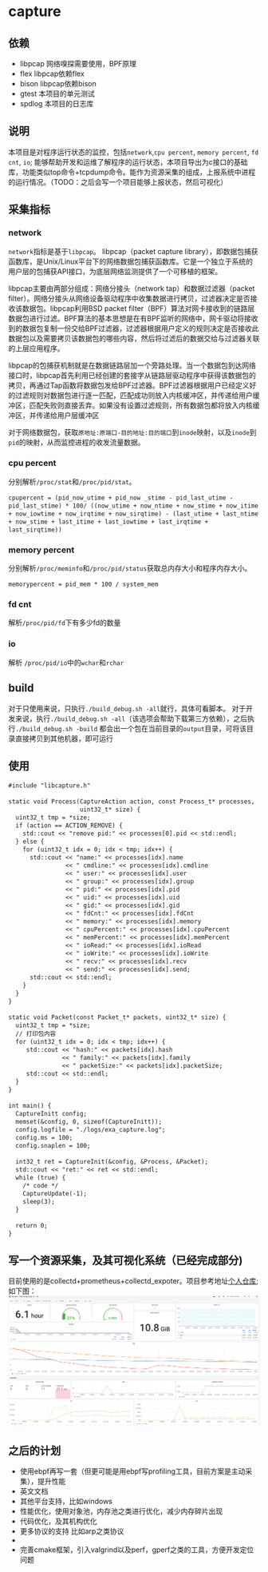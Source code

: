 # capture
## 依赖
* libpcap 网络嗅探需要使用，BPF原理
* flex libpcap依赖flex
* bison libpcap依赖bison
* gtest 本项目的单元测试
* spdlog 本项目的日志库

## 说明
本项目是对程序运行状态的监控，包括`network`,`cpu percent`, `memory percent`, `fd cnt`, `io`; 能够帮助开发和运维了解程序的运行状态，本项目导出为c接口的基础库，功能类似top命令+tcpdump命令。能作为资源采集的组成，上报系统中进程的运行情况。（TODO：之后会写一个项目能够上报状态，然后可视化）

## 采集指标
### network
`network`指标是基于`libpcap`。
libpcap（packet capture library），即数据包捕获函数库，是Unix/Linux平台下的网络数据包捕获函数库。它是一个独立于系统的用户层的包捕获API接口，为底层网络监测提供了一个可移植的框架。

libpcap主要由两部分组成：网络分接头（network tap）和数据过滤器（packet filter）。网络分接头从网络设备驱动程序中收集数据进行拷贝，过滤器决定是否接收该数据包。libpcap利用BSD packet filter（BPF）算法对网卡接收到的链路层数据包进行过滤。BPF算法的基本思想是在有BPF监听的网络中，网卡驱动将接收到的数据包复制一份交给BPF过滤器，过滤器根据用户定义的规则决定是否接收此数据包以及需要拷贝该数据包的哪些内容，然后将过滤后的数据交给与过滤器关联的上层应用程序。

libpcap的包捕获机制就是在数据链路层加一个旁路处理。当一个数据包到达网络接口时，libpcap首先利用已经创建的套接字从链路层驱动程序中获得该数据包的拷贝，再通过Tap函数将数据包发给BPF过滤器。BPF过滤器根据用户已经定义好的过滤规则对数据包进行逐一匹配，匹配成功则放入内核缓冲区，并传递给用户缓冲区，匹配失败则直接丢弃。如果没有设置过滤规则，所有数据包都将放入内核缓冲区，并传递给用户层缓冲区

对于网络数据包，获取`原地址:原端口-目的地址:目的端口`到`inode`映射，以及`inode`到`pid`的映射，从而监控进程的收发流量数据。

### cpu percent
分别解析`/proc/stat`和`/proc/pid/stat`。
```
cpupercent = (pid_now_utime + pid_now _stime - pid_last_utime - pid_last_stime) * 100/ ((now_utime + now_ntime + now_stime + now_itime + now_iowtime + now_irqtime + now_sirqtime) - (last_utime + last_ntime + now_stime + last_itime + last_iowtime + last_irqtime + last_sirqtime))
```

### memory percent
分别解析`/proc/meminfo`和`/proc/pid/status`获取总内存大小和程序内存大小。
```
memorypercent = pid_mem * 100 / system_mem
```

### fd cnt
解析`/proc/pid/fd`下有多少fd的数量

### io
解析 `/proc/pid/io`中的`wchar`和`rchar`

## build
对于只使用来说，只执行`./build_debug.sh -all`就行，具体可看脚本。
对于开发来说，执行`./build_debug.sh -all`（该选项会帮助下载第三方依赖），之后执行`./build_debug.sh -build`
都会出一个包在当前目录的`output`目录，可将该目录直接拷贝到其他机器，即可运行

## 使用
```
#include "libcapture.h"

static void Process(CaptureAction action, const Process_t* processes,
                    uint32_t* size) {
  uint32_t tmp = *size;
  if (action == ACTION_REMOVE) {
    std::cout << "remove pid:" << processes[0].pid << std::endl;
  } else {
    for (uint32_t idx = 0; idx < tmp; idx++) {
      std::cout << "name:" << processes[idx].name
                << " cmdline:" << processes[idx].cmdline
                << " user:" << processes[idx].user
                << " group:" << processes[idx].group
                << " pid:" << processes[idx].pid
                << " uid:" << processes[idx].uid
                << " gid:" << processes[idx].gid
                << " fdCnt:" << processes[idx].fdCnt
                << " memory:" << processes[idx].memory
                << " cpuPercent:" << processes[idx].cpuPercent
                << " memPercent:" << processes[idx].memPercent
                << " ioRead:" << processes[idx].ioRead
                << " ioWrite:" << processes[idx].ioWrite
                << " recv:" << processes[idx].recv
                << " send:" << processes[idx].send;
      std::cout << std::endl;
    }
  }
}

static void Packet(const Packet_t* packets, uint32_t* size) {
  uint32_t tmp = *size;
  // 打印包内容
  for (uint32_t idx = 0; idx < tmp; idx++) {
     std::cout << "hash:" << packets[idx].hash
               << " family:" << packets[idx].family
               << " packetSize:" << packets[idx].packetSize;
     std::cout << std::endl;
  }
}

int main() {
  CaptureInitt config;
  memset(&config, 0, sizeof(CaptureInitt));
  config.logfile = "./logs/exa_capture.log";
  config.ms = 100;
  config.snaplen = 100;

  int32_t ret = CaptureInit(&config, &Process, &Packet);
  std::cout << "ret:" << ret << std::endl;
  while (true) {
    /* code */
    CaptureUpdate(-1);
    sleep(3);
  }

  return 0;
}
```
## 写一个资源采集，及其可视化系统（已经完成部分)
目前使用的是collectd+prometheus+collectd_expoter。项目参考地址[个人仓库](https://github.com/reachithard/collectd);如下图：
![资源采集及其可视化](./docs/resources/collectd.png)
## 之后的计划
* 使用ebpf再写一套（但更可能是用ebpf写profiling工具，目前方案是主动采集），提升性能
* 英文文档
* 其他平台支持，比如windows
* 性能优化，使用对象池，内存池之类进行优化，减少内存碎片出现
* 代码优化，及其机构优化
* 更多协议的支持 比如arp之类协议
* 
* 完善cmake框架，引入valgrind以及perf，gperf之类的工具，方便开发定位问题